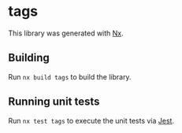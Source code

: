 # tags

This library was generated with [Nx](https://nx.dev).

## Building

Run `nx build tags` to build the library.

## Running unit tests

Run `nx test tags` to execute the unit tests via [Jest](https://jestjs.io).
